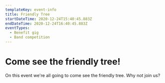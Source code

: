 ```yaml
---
templateKey: event-info
title: Friendly Tree
startDateTime: 2020-12-24T15:40:45.883Z
endDateTime: 2020-12-24T16:40:45.883Z
eventTypes:
  - Benefit gig
  - Band competition
---
```

# Come see the friendly tree!

On this event we're all going to come see the friendly tree. Why not join us?
